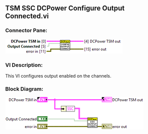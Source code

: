 ## **TSM SSC DCPower Configure Output Connected.vi**
### Connector Pane:
![alt text](/docs/images/Instrument%20Control/DCPower/Source/TSM%20SSC%20DCPower%20Configure%20Output%20Connected.vic.png "TSM SSC DCPower Configure Output Connected.vi connector pane")

### VI Description:
This VI configures output enabled on the channels.

### Block Diagram:
![alt text](/docs/images/Instrument%20Control/DCPower/Source/TSM%20SSC%20DCPower%20Configure%20Output%20Connected.vid.png "TSM SSC DCPower Configure Output Connected.vi block diagram")
